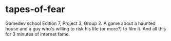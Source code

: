 # tapes-of-fear
Gamedev school Edition 7, Project 3, Group 2. A game about a haunted house and a guy who's willing to risk his life (or more?) to film it. And all this for 3 minutes of internet fame.

